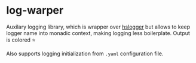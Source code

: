 # log-warper

Auxilary logging library, which is wrapper over
[hslogger](http://hackage.haskell.org/package/hslogger) but allows
to keep logger name into monadic context, making logging less boilerplate.
Output is colored :star:

Also supports logging initialization from `.yaml` configuration file.
